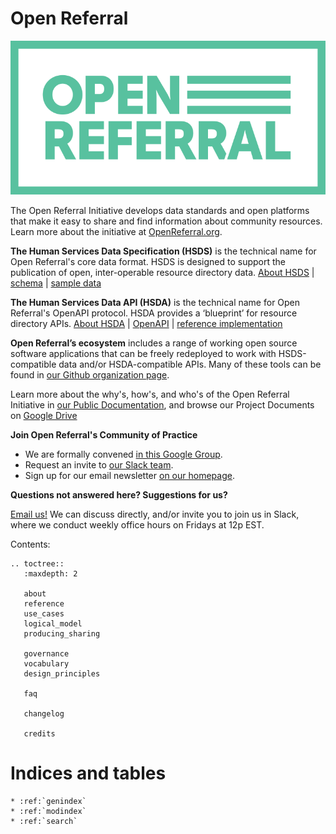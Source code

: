 Open Referral
=============

![Open Referral](assets/OpenReferral_Logo_Green.png)

The Open Referral Initiative develops data standards and open platforms that make it easy to share and find information about community resources. Learn more about the initiative at [OpenReferral.org](http://www.openreferral.org).

**The Human Services Data Specification (HSDS)** is the technical name for Open Referral's core data format. HSDS is designed to support the publication of open, inter-operable resource directory data. [About HSDS](about) | [schema](reference) | [sample data](https://github.com/openreferral/sample-data)

**The Human Services Data API (HSDA)** is the technical name for Open Referral's OpenAPI protocol. HSDA provides a ‘blueprint’ for resource directory APIs. [About HSDA](https://openreferral.github.io/api-specification/) | [OpenAPI](https://openreferral.github.io/api-specification/hsda/) | [reference implementation](http://developer.open.referral.adopta.agency/)

**Open Referral’s ecosystem** includes a range of working open source software applications that can be freely redeployed to work with HSDS-compatible data and/or HSDA-compatible APIs. Many of these tools can be found in [our Github organization page](http://github.com/openreferral).

Learn more about the why's, how's, and who's of the Open Referral Initiative in [our Public Documentation](https://docs.google.com/document/d/17cJxF_1P6fafcsFJQERFQifKKc_kPbAKmAXwe2LWDcI/edit?usp=drive_web), and browse our Project Documents on [Google Drive](https://drive.google.com/folderview?id=0B-5CZ4ZLjTHqfk12WTFUbVk1NjBYMjRaZTlZRlN1UjhWMS1MN0tLV3Q4ejY3TWpOYWwwVDg&usp=sharing)

**Join Open Referral's Community of Practice**

* We are formally convened [in this Google Group](https://groups.google.com/forum/#!forum/openreferral).
* Request an invite to [our Slack team](https://openreferral.slack.com/).
* Sign up for our email newsletter [on our homepage](https://openreferral.org/).

**Questions not answered here? Suggestions for us?**

[Email us!](mailto:info@openreferral.org) We can discuss directly, and/or invite you to join us in Slack, where we conduct weekly office hours on Fridays at 12p EST.



Contents:

```eval_rst
.. toctree::
   :maxdepth: 2

   about
   reference
   use_cases
   logical_model
   producing_sharing
   
   governance
   vocabulary  
   design_principles
   
   faq

   changelog

   credits

```


Indices and tables
==================

```eval_rst
* :ref:`genindex`
* :ref:`modindex`
* :ref:`search`
```
